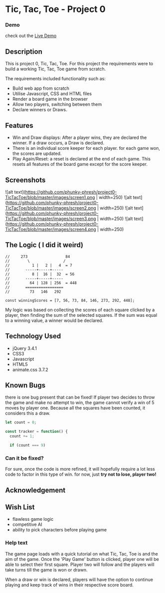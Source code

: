 # Tic, Tac, Toe - Project 0

### Demo
check out the [Live Demo](https://phunky-phresh.github.io/project0-TicTacToe/)

## Description
This is project 0, Tic, Tac, Toe. For this project the requirements were to build a working Tic, Tac, Toe game from scratch.

The requirements included functionality such as:
- Build web app from scratch
- Utilise Javascript, CSS and HTML files
- Render a board game in the browser
- Allow two players, switching between them
- Declare winners or Draws.

## Features
 - Win and Draw displays: After a player wins, they are declared the winner. If a draw occurs, a Draw is declared.
 - There is an individual score keeper for each player. for each game won, the scores are updated.
 - Play Again/Reset: a reset is declared at the end of each game. This resets all features of the board game except for the score keeper.

## Screenshots

![alt text](https://github.com/phunky-phresh/project0-TicTacToe/blob/master/images/screen1.png | width=250)
![alt text](https://github.com/phunky-phresh/project0-TicTacToe/blob/master/images/screen2.png | width=250)
![alt text](https://github.com/phunky-phresh/project0-TicTacToe/blob/master/images/screen3.png | width=250)
![alt text](https://github.com/phunky-phresh/project0-TicTacToe/blob/master/images/screen4.png | width=250)

## The Logic ( I did it weird)

```
//     273                 84
//        \               /
//          1 |   2 |   4  = 7
//       -----+-----+-----
//          8 |  16 |  32  = 56
//       -----+-----+-----
//         64 | 128 | 256  = 448
//       =================
//         73   146   292

const winningScores = [7, 56, 73, 84, 146, 273, 292, 448];
```
My logic was based on collecting the scores of each square clicked by a player, then finding the sum of the selected squares.
If the sum was equal to a winning value, a winner would be declared.

## Technology Used
- jQuery 3.4.1
- CSS3
- Javascript
- HTML5
- animate.css 3.7.2

## Known Bugs
there is one bug present that can be fixed! If player two decides to throw the game and make no attempt to win, the game cannot verify a win of 5 moves by player one. Because all the squares have been counted, it considers this a draw.

``` js
let count = 0;

const tracker = function() {
  count += 1;

  if (count === 9)
```

### Can it be fixed?
For sure, once the code is more refined, it will hopefully require a lot less code to factor in this type of win. for now, just **try not to lose, player two!**
## Acknowledgement

## Wish List
- flawless game logic
- competitive AI
- ability to pick characters before playing game

### Help text
The game page loads with a quick tutorial on what Tic, Tac, Toe is and the aim of the game. Once the 'Play Game' button is clicked, player one will be able to select their first square. Player two will follow and the players will take turns till the game is won or drawn.

When a draw or win is declared, players will have the option to continue playing and keep track of wins in their respective score board.

